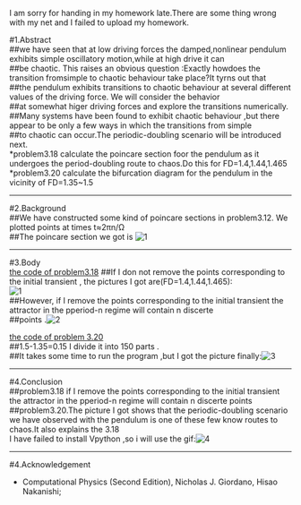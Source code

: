 I am sorry for handing in my homework late.There are some thing wrong with my net and I failed to upload my homework.   

#1.Abstract   
##we have seen that at low driving forces the damped,nonlinear pendulum exhibits simple oscillatory motion,while at high drive it can    
##be chaotic. This raises an obvious question :Exactly howdoes the transition fromsimple to chaotic behaviour take place?It tyrns out that   
##the pendulum exhibits transitions to chaotic behaviour at several different values of the driving force. We will consider the behavior    
##at somewhat higer driving forces and explore the transitions numerically.    
##Many systems have been found to exhibit chaotic behaviour ,but there appear to be only a few ways in which the transitions from simple   
##to chaotic can occur.The periodic-doubling scenario will be introduced next.   
*problem3.18 calculate the poincare section foor the pendulum as it undergoes the period-doubling route to chaos.Do this for FD=1.4,1.44,1.465   
*problem3.20 calculate the bifurcation diagram for the pendulum in the vicinity of FD=1.35~1.5

---
#2.Background    
##We have constructed some kind of poincare sections in problem3.12. We plotted points at times t≈2πn/Ω   
##The poincare section we got is ![1](https://github.com/nasulong/computational_physics_N2014301020044/blob/master/exercise08/figure_3.12-1.png)    

---
#3.Body   
[the code of problem3.18](https://github.com/nasulong/computational_physics_N2014301020044/blob/master/exercise08/exercise08_problem3.18.py)
##If I don not remove the points corresponding to the initial transient , the pictures I got are(FD=1.4,1.44,1.465):   
![1](https://github.com/nasulong/computational_physics_N2014301020044/blob/master/exercise08/%E6%9C%AA%E5%91%BD%E5%90%8D.jpg)   
##However, if I remove the points corresponding to the initial transient the attractor in the pperiod-n regime will contain n discerte   
##points  .![2](https://github.com/nasulong/computational_physics_N2014301020044/blob/master/exercise08/300.jpg)    

[the code of problem 3.20](https://github.com/nasulong/computational_physics_N2014301020044/blob/master/exercise08/exercise08_problem3.20.py)   
##1.5-1.35=0.15 I divide it into 150 parts .   
##It takes some time to run the program ,but I got the picture finally:![3](https://github.com/nasulong/computational_physics_N2014301020044/blob/master/exercise08/3.20%E5%9B%BE.png)    

---
#4.Conclusion     
##problem3.18 if I remove the points corresponding to the initial transient the attractor in the pperiod-n regime will contain n discerte points    
##problem3.20.The picture I got shows that the periodic-doubling scenario we have observed with the pendulum is one of these few know routes to   
chaos.It also explains the 3.18   
I have failed to install Vpython ,so i will use the gif:![4](https://github.com/nasulong/computational_physics_N2014301020044/blob/master/exercise08/%E5%8D%95%E6%91%86.gif)    

---
#4.Acknowledgement  
* Computational Physics (Second Edition), Nicholas J. Giordano, Hisao Nakanishi;
